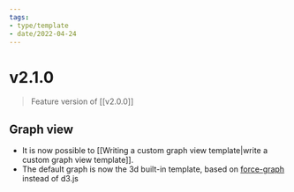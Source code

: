 ```yaml
---
tags:
- type/template
- date/2022-04-24
---
```


# v2.1.0
> Feature version of [[v2.0.0]]

## Graph view
- It is now possible to [[Writing a custom graph view template|write a custom graph view template]].
- The default graph is now the 3d built-in template, based on [force-graph](https://github.com/vasturiano/force-graph) instead of d3.js

